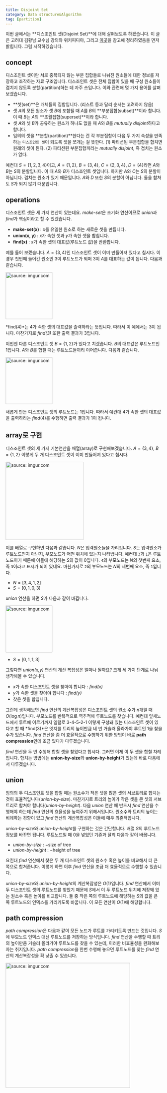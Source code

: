 ```yaml
---
title: Disjoint Set
category: Data structure&Algorithm
tag: [partition]
---
```


이번 글에서는 **디스조인트 셋(Disjoint Set)**에 대해 살펴보도록 하겠습니다. 이 글은 고려대 김황남 교수님 강의와 위키피디아, 그리고 [이곳](http://bowbowbow.tistory.com/26)을 참고해 정리하였음을 먼저 밝힙니다. 그럼 시작하겠습니다.





## concept

디스조인트 셋이란 서로 중복되지 않는 부분 집합들로 나눠진 원소들에 대한 정보를 저장하고 조작하는 자료 구조입니다. 디스조인트 셋은 전체 집합이 있을 때 구성 원소들이 겹치지 않도록 분할(partition)하는 데 자주 쓰입니다. 이와 관련해 몇 가지 용어를 살펴보겠습니다.

- **셋(set)**은 개체들의 집합입니다. (리스트 등과 달리 순서는 고려하지 않음)
- 셋 $A$의 모든 원소가 셋 $B$에 포함될 때 $A$를 $B$의 **부분집합(subset)**이라 합니다. 이 때 $B$는 $A$의 **초월집합(superset)**이라 합니다.
- 셋 $A$와 셋 $B$가 공유하는 원소가 하나도 없을 때 $A$와 $B$를 *mutually disjoint*하다고 합니다.
- 임의의 셋을 **분할(partition)**한다는 건 각 부분집합이 다음 두 가지 속성을 만족하는 `디스조인트 셋`이 되도록 셋을 쪼개는 걸 뜻한다. (1) 파티션된 부분집합을 합치면 원래의 셋이 된다. (2) 파티션된 부분집합끼리는 *mutually disjoint*, 즉 겹치는 원소가 없다.

예컨대 $S=\{1,2,3,4\}$이고, $A=\{1,2\}$, $B=\{3,4\}$, $C=\{2,3,4\}$, $D=\{4\}$라면 $A$와 $B$는 $S$의 분할입니다. 이 때 $A$와 $B$가 디스조인트 셋입니다. 하지만 $A$와 $C$는 $S$의 분할이 아닙니다. 겹치는 원소가 있기 때문입니다. $A$와 $D$ 또한 $S$의 분할이 아닙니다. 둘을 합쳐도 $S$가 되지 않기 때문입니다.





## operations

디스조인트 셋은 세 가지 연산이 있는데요. *make-set*은 초기화 연산이므로 *union*과 *find*가 핵심이라고 할 수 있겠습니다.

- **make-set(x)** :  $x$를 유일한 원소로 하는 새로운 셋을 만듭니다.
- **union(x, y)** : $x$가 속한 셋과 $y$가 속한 셋을 합칩니다.
- **find(x)** : $x$가 속한 셋의 대표값(루트노드 값)을 반환합니다.

예를 들어 보겠습니다. $A=\{3,4\}$인 디스조인트 셋이 이미 만들어져 있다고 칩시다. 이 경우 첫번째 들어간 원소인 3이 루트노드가 되며 3이 $A$를 대표하는 값이 됩니다. 다음과 같습니다.



<a href="https://imgur.com/yYgglFq"><img src="https://i.imgur.com/yYgglFq.png" width="150px" title="source: imgur.com" /></a>



*find(4)*는 4가 속한 셋의 대표값을 출력하라는 뜻입니다. 따라서 이 예에서는 3이 됩니다. 마찬가지로 *find(3)* 또한 출력 결과가 3입니다. 

이번엔 다른 디스조인트 셋 $B=\{1,2\}$가 있다고 치겠습니다. $B$의 대표값은 루트노드인 1입니다. $A$와 $B$를 합칠 때는 루트노드들끼리 이어줍니다. 다음과 같습니다.



<a href="https://imgur.com/WQvkPVn"><img src="https://i.imgur.com/WQvkPVn.png" width="150px" title="source: imgur.com" /></a>



새롭게 만든 디스조인트 셋의 루트노드는 1입니다. 따라서 예컨대 4가 속한 셋의 대표값을 출력하라는 $find(4)$를 수행하면 출력 결과가 1이 됩니다.





## array로 구현

디스조인트 셋의 세 가지 기본연산을 배열(array)로 구현해보겠습니다. $A=\{3,4\}$, $B=\{1,2\}$ 이렇게 두 개 디스조인트 셋이 이미 만들어져 있다고 칩시다.



<a href="https://imgur.com/6XBlnGQ"><img src="https://i.imgur.com/6XBlnGQ.png" width="250px" title="source: imgur.com" /></a>



이를 배열로 구현하면 다음과 같습니다. $N$은 입력원소들을 가리킵니다. $S$는 입력원소가 루트노드인지 아닌지, 부모노드가 어떤 위치에 있는지 나타냅니다. 예컨대 `3`과 `1`은 루트노드이기 때문에 이들에 해당하는 $S$의 값이 0입니다. `4`의 부모노드는 $N$의 첫번째 요소, 즉 `3`이라고 표시가 되어 있네요. 마찬가지로 `2`의 부모노드는 $N$의 세번째 요소, 즉 `1`입니다.

- $N=[3,4,1,2]$
- $S=[0, 1, 0, 3]$

*union* 연산을 하면 $S$가 다음과 같이 바뀝니다.



<a href="https://imgur.com/WQvkPVn"><img src="https://i.imgur.com/WQvkPVn.png" width="150px" title="source: imgur.com" /></a>

- $S=[0, 1, 1, 3]$

그렇다면 *union(x,y)* 연산의 계산 복잡성은 얼마나 될까요? 크게 세 가지 단계로 나눠 생각해볼 수 있습니다.

- $x$가 속한 디스조인트 셋을 찾아야 합니다 : *find(x)*
- $y$가 속한 셋을 찾아야 합니다 : *find(y)*
- 찾은 셋을 합칩니다.

그런데 생각해보면 *find* 연산의 계산복잡성은 디스조인트 셋의 원소 수가 $n$개일 때 $O(\log{n})$입니다. 부모노드를 반복적으로 역추적해 루트노드를 찾습니다. 예컨대 잎새노드에서 루트에 이르기까지 일렬로 3-4-5-2-1 이렇게 구성돼 있는 디스조인트 셋이 있다고 할 때 *find(3)*은 엣지를 트리의 높이만큼 네 번 거슬러 올라가야 루트인 1을 찾을 수가 있습니다. *find* 연산을 좀 더 효율적으로 수행하기 위한 방법이 바로 **path compression**인데 조금 있다가 다루겠습니다.

*find* 연산을 두 번 수행해 합칠 셋을 찾았다고 칩시다. 그러면 이제 이 두 셋을 합칠 차례입니다. 합치는 방법에는 **union-by-size**와 **union-by-height**가 있는데 바로 다음에서 다루겠습니다.





## union

임의의 두 디스조인트 셋을 합칠 때는 원소수가 적은 셋을 많은 셋의 서브트리로 합치는 것이 효율적입니다(*union-by-size*). 마찬가지로 트리의 높이가 작은 셋을 큰 셋의 서브트리로 합쳐야 합니다(*union-by-height*). 다음 *union* 연산 때 반드시 *find* 연산을 수행해야 하는데 *find* 연산의 효율성을 높여주기 위해서입니다. 원소수와 트리의 높이는 비례하는 경향이 있고 *find* 연산의 계산복잡성은 이들에 매우 의존적입니다.

*union-by-size*와 *union-by-height*를 구현하는 것은 간단합니다. 배열 $S$의 루트노드 정보를 바꾸면 됩니다. 루트노드일 때 0을 넣었던 기존과 달리 다음과 같이 바꿉니다.

- *union-by-size* : $-$size of tree
- *union-by-height* : $-$height of tree

요컨대 *find* 연산에서 찾은 두 개 디스조인트 셋의 원소수 혹은 높이를 비교해서 더 큰 쪽으로 합쳐줍니다. 이렇게 하면 이후 *find* 연산을 조금 더 효율적으로 수행할 수 있습니다.

*union-by-size*와 *union-by-height*의 계산복잡성은 $O(1)$입니다. *find* 연산에서 이미 두 디스조인트 셋의 루트노드를 찾았기 때문에 $S$에서 이 두 루트노드 위치에 저장돼 있는 원소수 혹은 높이를 비교합니다. 둘 중 작은 쪽의 루트노드에 해당하는 $S$의 값을 큰 쪽 루트노드의 인덱스를 가리키도록 바꿉니다. 이 모든 연산이 $O(1)$에 해당합니다.





## path compression

*path compression*은 다음과 같이 모든 노드가 루트를 가리키도록 만드는 것입니다. $S$에 부모노드 인덱스 대신 루트노드를 저장하는 방식입니다. *find* 연산을 수행할 때 트리의 높이만큼 거슬러 올라가야 루트노드를 찾을 수 있는데, 이러한 비효율성을 완화해보자는 취지입니다. *path compression*을 한번 수행해 놓으면 루트노드를 찾는 *find* 연산의 계산복잡성을 확 낮출 수 있습니다.



<a href="https://imgur.com/nUfjebj"><img src="https://i.imgur.com/nUfjebj.png" width="400px" title="source: imgur.com" /></a>